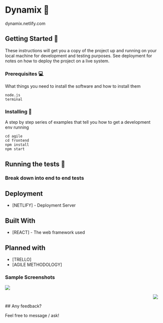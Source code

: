 # Dynamix :tada:
dynamix.netlify.com

## Getting Started :school_satchel:

These instructions will get you a copy of the project up and running on your local machine for development and testing purposes. See deployment for notes on how to deploy the project on a live system.

### Prerequisites :computer:

What things you need to install the software and how to install them

```
node.js
terminal 
```

### Installing :electric_plug:

A step by step series of examples that tell you how to get a development env running

```
cd agile 
cd frontend
npm install
npm start
```

## Running the tests :flashlight:


### Break down into end to end tests


## Deployment

* [NETLIFY] - Deployment Server

## Built With

* [REACT] - The web framework used

## Planned with 

* [TRELLO]
* [AGILE METHODOLOGY] 

### Sample Screenshots
<p align="left">
 <img target="_blank" src="https://www.dropbox.com/s/a59rekkfc0memlq/Screen%20Shot%202020-04-05%20at%2014.42.27.png?raw=1" /> 
</p>
<p align="right">
<img src="https://www.dropbox.com/s/6zg33fq81cbnk4e/Screen%20Shot%202020-04-05%20at%2014.42.34.png?raw=1" />
</p>
## Any feedback? 

Feel free to message / ask! 

